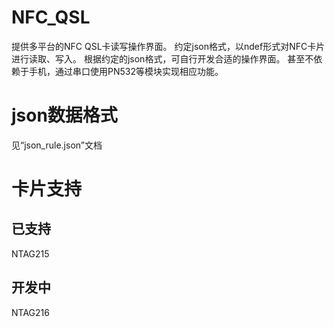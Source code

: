 # NFC_QSL
提供多平台的NFC QSL卡读写操作界面。
约定json格式，以ndef形式对NFC卡片进行读取、写入。
根据约定的json格式，可自行开发合适的操作界面。
甚至不依赖于手机，通过串口使用PN532等模块实现相应功能。


# json数据格式
见“json_rule.json”文档

# 卡片支持

## 已支持
NTAG215

## 开发中
NTAG216
